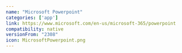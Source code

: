 ```yaml
---
name: "Microsoft Powerpoint"
categories: ['app']
link: https://www.microsoft.com/en-us/microsoft-365/powerpoint
compatibility: native
versionFrom: "2308"
icon: MicrosoftPowerpoint.png
---
```


